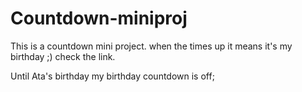 # Countdown-miniproj
This is a countdown mini project. when the times up it means it's my birthday ;) 
check the link.

Until Ata's birthday my birthday countdown is off;
